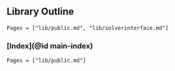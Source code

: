 




## Library Outline

```@contents
Pages = ["lib/public.md", "lib/solverinterface.md"]
```

### [Index](@id main-index)

```@index
Pages = ["lib/public.md"]
```
